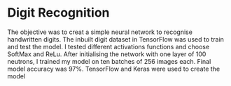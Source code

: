 # Digit Recognition

The objective was to creat a simple neural network to recognise handwritten digits. The inbuilt digit dataset in TensorFlow was used to train and test the model. I tested different activations functions and choose SoftMax and ReLu. After initialising the network with one layer of 100 neutrons, I trained my model on ten batches of 256 images each. Final model accuracy was 97%. TensorFlow and Keras were used to create the model
